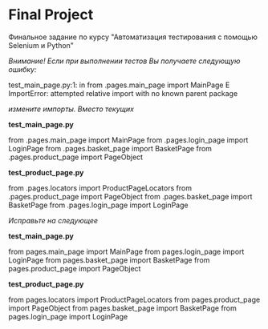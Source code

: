 # Final Project
 Финальное задание по курсу "Автоматизация тестирования с помощью Selenium и Python"

*Внимание! Если при выполнении тестов Вы получаете следующую ошибку:*

test_main_page.py:1: in <module>
    from .pages.main_page import MainPage
E   ImportError: attempted relative import with no known parent package

*измените импорты. Вместо текущих*

**test_main_page.py**

from .pages.main_page import MainPage
from .pages.login_page import LoginPage
from .pages.basket_page import BasketPage
from .pages.product_page import PageObject

**test_product_page.py**

from .pages.locators import ProductPageLocators
from .pages.product_page import PageObject
from .pages.basket_page import BasketPage
from .pages.login_page import LoginPage

*Исправьте на следующее*

**test_main_page.py**

from pages.main_page import MainPage
from pages.login_page import LoginPage
from pages.basket_page import BasketPage
from pages.product_page import PageObject

**test_product_page.py**

from pages.locators import ProductPageLocators
from pages.product_page import PageObject
from pages.basket_page import BasketPage
from pages.login_page import LoginPage
